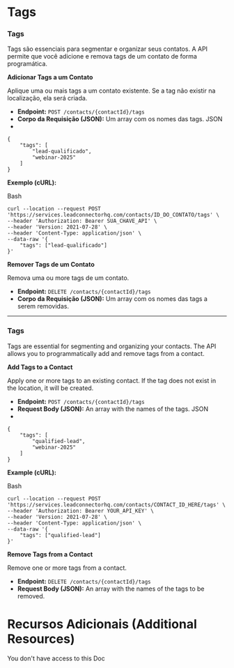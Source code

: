 # Tags

### Tags

Tags são essenciais para segmentar e organizar seus contatos. A API permite que você adicione e remova tags de um contato de forma programática.

**Adicionar Tags a um Contato**

Aplique uma ou mais tags a um contato existente. Se a tag não existir na localização, ela será criada.

*   **Endpoint:** `POST /contacts/{contactId}/tags`
*   **Corpo da Requisição (JSON):** Um array com os nomes das tags. JSON
*   

```plain
{
    "tags": [
        "lead-qualificado",
        "webinar-2025"
    ]
}
```

**Exemplo (cURL):**

Bash

  

```plain
curl --location --request POST 'https://services.leadconnectorhq.com/contacts/ID_DO_CONTATO/tags' \
--header 'Authorization: Bearer SUA_CHAVE_API' \
--header 'Version: 2021-07-28' \
--header 'Content-Type: application/json' \
--data-raw '{
    "tags": ["lead-qualificado"]
}'
```

**Remover Tags de um Contato**

Remova uma ou more tags de um contato.

*   **Endpoint:** `DELETE /contacts/{contactId}/tags`
*   **Corpo da Requisição (JSON):** Um array com os nomes das tags a serem removidas.

* * *

### Tags

Tags are essential for segmenting and organizing your contacts. The API allows you to programmatically add and remove tags from a contact.

**Add Tags to a Contact**

Apply one or more tags to an existing contact. If the tag does not exist in the location, it will be created.

*   **Endpoint:** `POST /contacts/{contactId}/tags`
*   **Request Body (JSON):** An array with the names of the tags. JSON
*   

```plain
{
    "tags": [
        "qualified-lead",
        "webinar-2025"
    ]
}
```

**Example (cURL):**

Bash

  

```plain
curl --location --request POST 'https://services.leadconnectorhq.com/contacts/CONTACT_ID_HERE/tags' \
--header 'Authorization: Bearer YOUR_API_KEY' \
--header 'Version: 2021-07-28' \
--header 'Content-Type: application/json' \
--data-raw '{
    "tags": ["qualified-lead"]
}'
```

**Remove Tags from a Contact**

Remove one or more tags from a contact.

*   **Endpoint:** `DELETE /contacts/{contactId}/tags`
*   **Request Body (JSON):** An array with the names of the tags to be removed.

# Recursos Adicionais (Additional Resources)

You don't have access to this Doc

